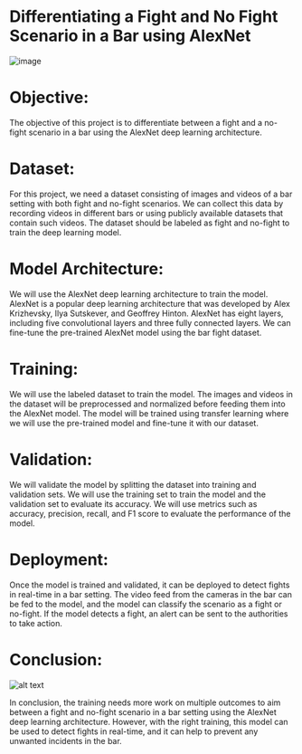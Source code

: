 # Differentiating a Fight and No Fight Scenario in a Bar using AlexNet

![image](https://user-images.githubusercontent.com/122629728/230636429-de050ec1-0212-4fc1-af98-a6d2c99e7984.png)

# Objective:
The objective of this project is to differentiate between a fight and a no-fight scenario in a bar using the AlexNet deep learning architecture.

# Dataset:
For this project, we need a dataset consisting of images and videos of a bar setting with both fight and no-fight scenarios. We can collect this data by recording videos in different bars or using publicly available datasets that contain such videos. The dataset should be labeled as fight and no-fight to train the deep learning model.

# Model Architecture:
We will use the AlexNet deep learning architecture to train the model. AlexNet is a popular deep learning architecture that was developed by Alex Krizhevsky, Ilya Sutskever, and Geoffrey Hinton. AlexNet has eight layers, including five convolutional layers and three fully connected layers. We can fine-tune the pre-trained AlexNet model using the bar fight dataset.

# Training:
We will use the labeled dataset to train the model. The images and videos in the dataset will be preprocessed and normalized before feeding them into the AlexNet model. The model will be trained using transfer learning where we will use the pre-trained model and fine-tune it with our dataset.

# Validation:
We will validate the model by splitting the dataset into training and validation sets. We will use the training set to train the model and the validation set to evaluate its accuracy. We will use metrics such as accuracy, precision, recall, and F1 score to evaluate the performance of the model.

# Deployment:
Once the model is trained and validated, it can be deployed to detect fights in real-time in a bar setting. The video feed from the cameras in the bar can be fed to the model, and the model can classify the scenario as a fight or no-fight. If the model detects a fight, an alert can be sent to the authorities to take action.

# Conclusion:
![alt text](https://github.com/yevenbother/MathDataProject/blob/main/training1.png?raw=true)

In conclusion, the training needs more work on multiple outcomes to  aim between a fight and no-fight scenario in a bar setting using the AlexNet deep learning architecture. However, with the right training, this model can be used to detect fights in real-time, and it can help to prevent any unwanted incidents in the bar.
